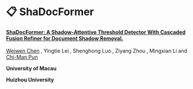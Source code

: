 # 📋 ShaDocFormer

<b><a href='https://arxiv.org/abs/2309.06670'>ShaDocFormer: A Shadow-Attentive Threshold Detector With Cascaded Fusion Refiner for Document Shadow Removal.</a> </b>
<div>
<span class="author-block">
  <a href='https://github.com/kilito777'>Weiwen Chen</a><sup> 
</span>,
  <span class="author-block">
    Yingtie Lei</a><sup>
  </span>,
  <span class="author-block">
    Shenghong Luo</a><sup>
  </span>,
  <span class="author-block">
    Ziyang Zhou</a><sup>
  </span>,
  <span class="author-block">
    Mingxian Li</a><sup>
  </span> and
  <span class="author-block">
    <a href="https://www.cis.um.edu.mo/~cmpun/" target="_blank">Chi-Man Pun</a><sup> 
  </span>
</div>


<b>University of Macau</b>

<b>Huizhou University</b>
